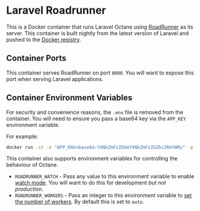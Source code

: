 # Laravel Roadrunner
This is a Docker container that runs Laravel Octane using [RoadRunner](https://roadrunner.dev/) as its server. This container is built nightly from the latest version of Laravel and pushed to the [Docker registry](https://hub.docker.com/r/anterisdev/laravel-roadrunner).

## Container Ports
This container serves RoadRunner on port `8000`. You will want to expose this port when serving Laravel applications.

## Container Environment Variables
For security and convenience reasons, the `.env` file is removed from the container. You will need to ensure you pass a base64 key via the `APP_KEY` environment variable.

For example:

```bash
docker run -it -e "APP_ENV=base64:YXNkZmFzZGhmYXNkZmFzZGZhc2RmYWRz" -p 8000:8000 anterisdev/laravel-roadrunner:latest
```

This container also supports environment variables for controlling the behaviour of Octane.

- `ROADRUNNER_WATCH` - Pass any value to this environment variable to enable [watch mode](https://laravel.com/docs/8.x/octane#watching-for-file-changes). You will want to do this for development _but not production_.
- `ROADRUNNER_WORKERS` - Pass an integer to this environment variable to [set the number of workers](https://laravel.com/docs/8.x/octane#specifying-the-worker-count). By default this is set to `auto`.
